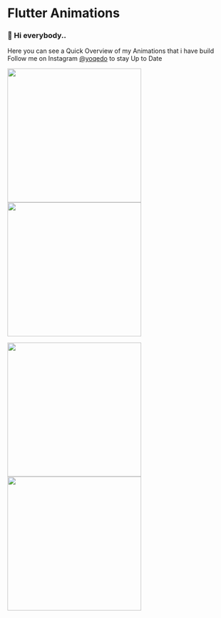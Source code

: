 ﻿# Flutter Animations

### 👋 Hi everybody..

Here you can see a Quick Overview of my Animations that i have build <br/>
Follow me on Instagram [@yoqedo](https://www.instagram.com/yoqedo/) to stay Up to Date


<img src="https://github.com/yoqedo/flutter_Animations/blob/main/gifs/wlanbutton.gif" width="300"> <img src="https://github.com/yoqedo/flutter_Animations/blob/main/gifs/multioptionbutton.gif" width="300">

<img src="https://github.com/yoqedo/flutter_Animations/blob/main/gifs/onoffbutton.gif" width="300"> <img src="https://github.com/yoqedo/flutter_Animations/blob/main/gifs/radialprogressbar.gif " width="300">

